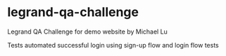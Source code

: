 # legrand-qa-challenge

Legrand QA Challenge for demo website by Michael Lu

Tests automated successful login using sign-up flow and login flow tests
